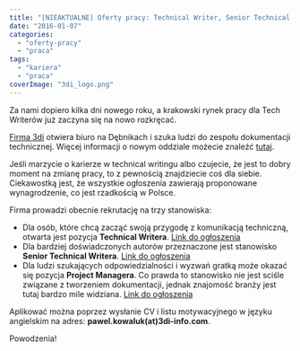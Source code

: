 ```yaml
---
title: "[NIEAKTUALNE] Oferty pracy: Technical Writer, Senior Technical Writer, Project Manager"
date: "2016-01-07"
categories:
  - "oferty-pracy"
  - "praca"
tags:
  - "kariera"
  - "praca"
coverImage: "3di_logo.png"
---
```


Za nami dopiero kilka dni nowego roku, a krakowski rynek pracy dla Tech Writerów już zaczyna się na nowo rozkręcać.

[Firma 3di](http://www.3di-info.com/) otwiera biuro na Dębnikach i szuka ludzi do zespołu dokumentacji technicznej. Więcej informacji o nowym oddziale możecie znaleźć [tutaj](http://www.3di-info.com/news-resources/3di-poland-opens-in-january-2016).

Jeśli marzycie o karierze w technical writingu albo czujecie, że jest to dobry moment na zmianę pracy, to z pewnością znajdziecie coś dla siebie. Ciekawostką jest, że wszystkie ogłoszenia zawierają proponowane wynagrodzenie, co jest rzadkością w Polsce.

Firma prowadzi obecnie rekrutację na trzy stanowiska:

- Dla osób, które chcą zacząć swoją przygodę z komunikacją techniczną, otwarta jest pozycja **Technical Writera**. [Link do ogłoszenia](http://www.3di-info.com/pk6824-techwriter/)
- Dla bardziej doświadczonych autorów przeznaczone jest stanowisko **Senior Technical Writera**. [Link do ogłoszenia](http://www.3di-info.com/pk6825-sentechwriter/)
- Dla ludzi szukających odpowiedzialności i wyzwań gratką może okazać się pozycja **Project Managera**. Co prawda to stanowisko nie jest sciśle związane z tworzeniem dokumentacji, jednak znajomość branży jest tutaj bardzo mile widziana. [Link do ogłoszenia](http://www.3di-info.com/pk6826-projmgr)

Aplikować można poprzez wysłanie CV i listu motywacyjnego w języku angielskim na adres: **pawel.kowaluk(at)3di-info.com**.

Powodzenia!
